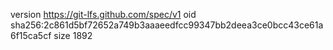 version https://git-lfs.github.com/spec/v1
oid sha256:2c861d5bf72652a749b3aaaeedfcc99347bb2deea3ce0bcc43ce61a6f15ca5cf
size 1892
